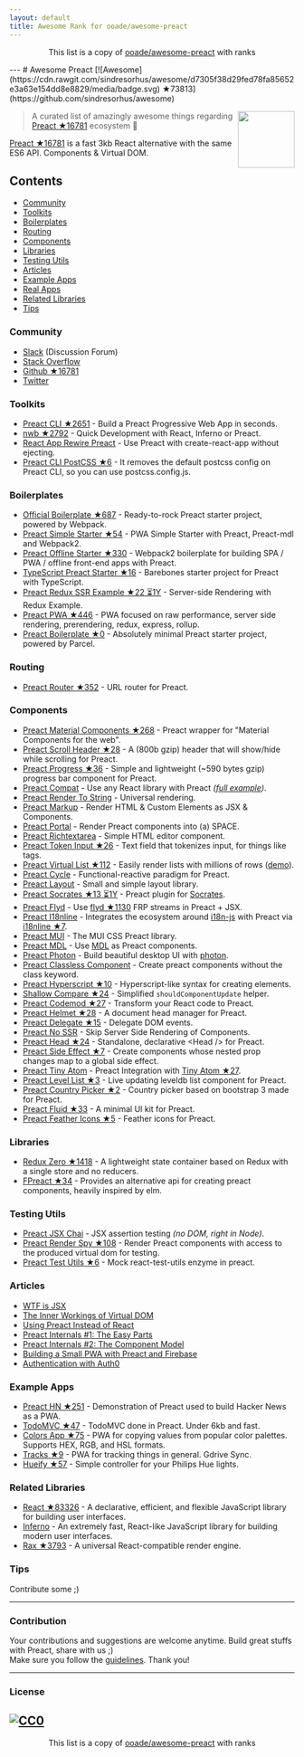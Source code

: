 ```yaml
---
layout: default
title: Awesome Rank for ooade/awesome-preact
---
```


<p align="center">
	This list is a copy of <a href="https://github.com/ooade/awesome-preact">ooade/awesome-preact</a> with ranks
</p>
---
# Awesome Preact [![Awesome](https://cdn.rawgit.com/sindresorhus/awesome/d7305f38d29fed78fa85652e3a63e154dd8e8829/media/badge.svg) ★73813](https://github.com/sindresorhus/awesome)

[<img src="https://rawgit.com/ooade/awesome-preact/master/preact-logo.svg" align="right" width="100">](https://preactjs.com)

> A curated list of amazingly awesome things regarding [Preact ★16781](https://github.com/developit/preact) ecosystem :star2:

[Preact ★16781](https://github.com/developit/preact) is a fast 3kb React alternative with the same ES6 API. Components & Virtual DOM.

## Contents
- [Community](#community)
- [Toolkits](#toolkits)
- [Boilerplates](#boilerplates)
- [Routing](#routing)
- [Components](#components)
- [Libraries](#libraries)
- [Testing Utils](#testing-utils)
- [Articles](#articles)
- [Example Apps](#example-apps)
- [Real Apps](https://preactjs.com/about/we-are-using)
- [Related Libraries](#related-libraries)
- [Tips](#tips)

### Community
- [Slack](https://preact-slack.now.sh) (Discussion Forum)
- [Stack Overflow](https://stackoverflow.com/questions/tagged/preact)
- [Github ★16781](https://github.com/developit/preact)
- [Twitter](https://twitter.com/preactjs)

### Toolkits
- [Preact CLI ★2651](https://github.com/developit/preact-cli) - Build a Preact Progressive Web App in seconds.
- [nwb ★2792](https://github.com/insin/nwb) - Quick Development with React, Inferno or Preact.
- [React App Rewire Preact](https://github.com/timarney/react-app-rewired/tree/master/packages/react-app-rewire-preact) - Use Preact with create-react-app without ejecting.
- [Preact CLI PostCSS ★6](https://github.com/SaraVieira/preact-cli-postcss) - It removes the default postcss config on Preact CLI, so you can use postcss.config.js.

### Boilerplates
- [Official Boilerplate ★687](https://github.com/developit/preact-boilerplate) - Ready-to-rock Preact starter project, powered by Webpack.
- [Preact Simple Starter ★54](https://github.com/ooade/PreactSimpleStarter) - PWA Simple Starter with Preact, Preact-mdl and Webpack2.
- [Preact Offline Starter ★330](https://github.com/lukeed/preact-starter) - Webpack2 boilerplate for building SPA / PWA / offline front-end apps with Preact.
- [TypeScript Preact Starter ★16](https://github.com/nickytonline/ts-preact-starter) - Barebones starter project for Preact with TypeScript.
- [Preact Redux SSR Example ★22 ⏳1Y](https://github.com/csbun/preact-redux-ssr-example) - Server-side Rendering with Redux Example.
- [Preact PWA ★446](https://github.com/ezekielchentnik/preact-pwa) - PWA focused on raw performance, server side rendering, prerendering, redux, express, rollup.
- [Preact Boilerplate ★0](https://github.com/therealparmesh/preact-boilerplate) - Absolutely minimal Preact starter project, powered by Parcel.

### Routing
- [Preact Router ★352](https://github.com/developit/preact-router) - URL router for Preact.

### Components
- [Preact Material Components ★268](https://github.com/prateekbh/preact-material-components) - Preact wrapper for "Material Components for the web".
- [Preact Scroll Header ★28](https://github.com/lukeed/preact-scroll-header) - A (800b gzip) header that will show/hide while scrolling for Preact.
- [Preact Progress ★36](https://github.com/lukeed/preact-progress) - Simple and lightweight (~590 bytes gzip) progress bar component for Preact.
- [Preact Compat](https://git.io/preact-compat) - Use any React library with Preact *([full example](http://git.io/preact-compat-example))*.
- [Preact Render To String](https://git.io/preact-render-to-string) - Universal rendering.
- [Preact Markup](https://git.io/preact-markup) - Render HTML & Custom Elements as JSX & Components.
- [Preact Portal](https://git.io/preact-portal) - Render Preact components into (a) SPACE.
- [Preact Richtextarea](https://git.io/preact-richtextarea) - Simple HTML editor component.
- [Preact Token Input ★26](https://github.com/developit/preact-token-input) - Text field that tokenizes input, for things like tags.
- [Preact Virtual List ★112](https://github.com/developit/preact-virtual-list) - Easily render lists with millions of rows ([demo](https://jsfiddle.net/developit/qqan9pdo/)).
- [Preact Cycle](https://git.io/preact-cycle) - Functional-reactive paradigm for Preact.
- [Preact Layout](https://download.github.io/preact-layout/) - Small and simple layout library.
- [Preact Socrates ★13 ⏳1Y](https://github.com/matthewmueller/preact-socrates) - Preact plugin for [Socrates](http://github.com/matthewmueller/socrates).
- [Preact Flyd](https://github.com/xialvjun/preact-flyd) - Use [flyd ★1130](https://github.com/paldepind/flyd) FRP streams in Preact + JSX.
- [Preact I18nline](https://github.com/download/preact-i18nline) - Integrates the ecosystem around [i18n-js](https://github.com/everydayhero/i18n-js) with Preact via [i18nline ★7](https://github.com/download/i18nline).
- [Preact MUI](https://git.io/v1aVO) - The MUI CSS Preact library.
- [Preact MDL](https://git.io/preact-mdl) - Use [MDL](https://getmdl.io) as Preact components.
- [Preact Photon](https://git.io/preact-photon) - Build beautiful desktop UI with [photon](http://photonkit.com).
- [Preact Classless Component](https://github.com/ld0rman/preact-classless-component) - Create preact components without the class keyword.
- [Preact Hyperscript ★10](https://github.com/queckezz/preact-hyperscript) - Hyperscript-like syntax for creating elements.
- [Shallow Compare ★24](https://github.com/tkh44/shallow-compare) - Simplified `shouldComponentUpdate` helper.
- [Preact Codemod ★27](https://github.com/vutran/preact-codemod) - Transform your React code to Preact.
- [Preact Helmet ★28](https://github.com/download/preact-helmet) - A document head manager for Preact.
- [Preact Delegate ★15](https://github.com/NekR/preact-delegate) - Delegate DOM events.
- [Preact No SSR](https://github.com/gufsky/preact-no-ssr) - Skip Server Side Rendering of Components.
- [Preact Head ★24](https://github.com/matthewmueller/preact-head) - Standalone, declarative \<Head /\> for Preact.
- [Preact Side Effect ★7](https://github.com/ooade/preact-side-effect) - Create components whose nested prop changes map to a global side effect.
- [Preact Tiny Atom](https://github.com/KwanMan/preact-tiny-atom) - Preact Integration with [Tiny Atom ★27](https://github.com/qubitproducts/tiny-atom).
- [Preact Level List ★3](https://github.com/juliangruber/preact-level-list) - Live updating leveldb list component for Preact.
- [Preact Country Picker ★2](https://github.com/bboydflo/flagstrap-preact) - Country picker based on bootstrap 3 made for Preact.
- [Preact Fluid ★33](https://github.com/ajainvivek/preact-fluid) - A minimal UI kit for Preact.
- [Preact Feather Icons ★5](https://github.com/ForsakenHarmony/preact-feather) - Feather icons for Preact.

### Libraries
- [Redux Zero ★1418](https://github.com/concretesolutions/redux-zero) - A lightweight state container based on Redux with a single store and no reducers.
- [FPreact ★34](https://github.com/UnwrittenFun/fpreact) - Provides an alternative api for creating preact components, heavily inspired by elm.

### Testing Utils
- [Preact JSX Chai](https://git.io/preact-jsx-chai) - JSX assertion testing _(no DOM, right in Node)_.
- [Preact Render Spy ★108](https://github.com/mzgoddard/preact-render-spy) - Render Preact components with access to the produced virtual dom for testing.
- [Preact Test Utils ★6](https://github.com/windyGex/preact-test-utils) - Mock react-test-utils enzyme in preact.

### Articles
- [WTF is JSX](https://jasonformat.com/wtf-is-jsx/)
- [The Inner Workings of Virtual DOM](https://medium.com/@rajaraodv/the-inner-workings-of-virtual-dom-666ee7ad47cf)
- [Using Preact Instead of React](https://medium.com/@rajaraodv/using-preact-instead-of-react-70f40f53107c)
- [Preact Internals #1: The Easy Parts](https://medium.com/@asolove/preact-internals-1-the-easy-parts-3a081fa36205#.twnc3doig)
- [Preact Internals #2: The Component Model](https://medium.com/@asolove/preact-internals-2-the-component-model-36a05e32957b#.8zyec2y9v)
- [Building a Small PWA with Preact and Firebase](https://dandenney.com/posts/front-end-dev/building-a-small-pwa-with-preact-and-firebase)
- [Authentication with Auth0](https://auth0.com/blog/preact-authentication-tutorial)

### Example Apps
- [Preact HN ★251](https://github.com/kristoferbaxter/preact-hn) - Demonstration of Preact used to build Hacker News as a PWA.
- [TodoMVC ★47](https://github.com/developit/preact-todomvc) - TodoMVC done in Preact. Under 6kb and fast.
- [Colors App ★75](https://github.com/lukeed/colors-app) - PWA for copying values from popular color palettes. Supports HEX, RGB, and HSL formats.
- [Tracks ★9](https://github.com/jordic/tracks_preact) - PWA for tracking things in general. Gdrive Sync.
- [Hueify ★57](https://github.com/kvartborg/hueify) - Simple controller for your Philips Hue lights.

### Related Libraries
- [React ★83326](https://github.com/facebook/react) - A declarative, efficient, and flexible JavaScript library for building user interfaces.
- [Inferno](https://github.com/infernojs/inferno) - An extremely fast, React-like JavaScript library for building modern user interfaces.
- [Rax ★3793](https://github.com/alibaba/rax) - A universal React-compatible render engine.

### Tips
Contribute some ;)

---
### Contribution
Your contributions and suggestions are welcome anytime. Build great stuffs with Preact, share with us ;) <br/>
Make sure you follow the [guidelines](https://github.com/ooade/awesome-preact/blob/master//contributing.md). Thank you!

---
### License
[![CC0](http://mirrors.creativecommons.org/presskit/buttons/88x31/svg/cc-zero.svg)](http://creativecommons.org/publicdomain/zero/1.0/)
---
<p align="center">
	This list is a copy of <a href="https://github.com/ooade/awesome-preact">ooade/awesome-preact</a> with ranks
</p>
